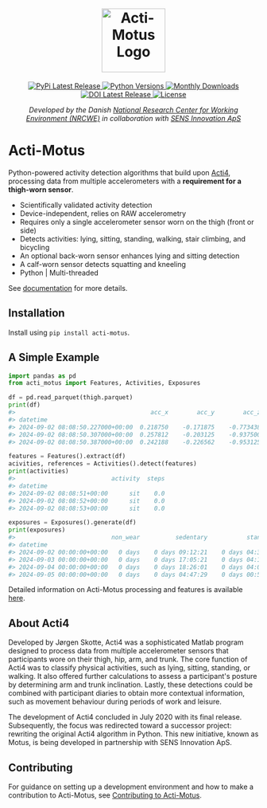 <h1 align="center">
  <a href="https://github.com/acti-motus/acti-motus">
    <img src="docs/acti-motus.png" alt="Acti-Motus Logo" height="128px">
  </a>
</h1>

<div align="center">
  <a href="#">
    <img src="#" alt="PyPi Latest Release"/>
  </a>
  <a href="#">
    <img src="#" alt="Python Versions"/>
  </a>
  <a href="#">
    <img src="#" alt="Monthly Downloads"/>
  </a>
  <a href="#">
    <img src="#" alt="DOI Latest Release"/>
  </a>
  <a href="#">
    <img src="#" alt="License"/>
  </a>
</div>

<div align="center">
  <p style="font-style: italic;">Developed by the Danish <a href="https://nfa.dk/en">National Research Center for Working Environment (NRCWE)</a> in collaboration with <a href="https://www.sens.dk/en/">SENS Innovation ApS</a></p>
</div>


# Acti-Motus

Python-powered activity detection algorithms that build upon [Acti4](https://github.com/motus-nfa/Acti4), processing data from multiple accelerometers with a **requirement for a thigh-worn sensor**.

- Scientifically validated activity detection
- Device-independent, relies on RAW accelerometry
- Requires only a single accelerometer sensor worn on the thigh (front or side)
- Detects activities: lying, sitting, standing, walking, stair climbing, and bicycling
- An optional back-worn sensor enhances lying and sitting detection
- A calf-worn sensor detects squatting and kneeling
- Python | Multi-threaded

See [documentation](#) for more details.

## Installation

Install using `pip install acti-motus`.

## A Simple Example
```python
import pandas as pd
from acti_motus import Features, Activities, Exposures

df = pd.read_parquet(thigh.parquet)
print(df)
#>                                      acc_x        acc_y        acc_z
#> datetime  
#> 2024-09-02 08:08:50.227000+00:00  0.218750    -0.171875    -0.773438
#> 2024-09-02 08:08:50.307000+00:00  0.257812    -0.203125    -0.937500
#> 2024-09-02 08:08:50.387000+00:00  0.242188    -0.226562    -0.953125

features = Features().extract(df)
acivities, references = Activities().detect(features)
print(activities)
#>                           activity  steps
#> datetime  
#> 2024-09-02 08:08:51+00:00      sit    0.0
#> 2024-09-02 08:08:52+00:00      sit    0.0
#> 2024-09-02 08:08:53+00:00      sit    0.0

exposures = Exposures().generate(df)
print(exposures)
#>                           non_wear          sedentary           standing            walking
#> datetime  
#> 2024-09-02 00:00:00+00:00   0 days    0 days 09:12:21    0 days 04:34:03    0 days 01:26:00
#> 2024-09-03 00:00:00+00:00   0 days    0 days 17:05:21    0 days 04:11:19    0 days 01:30:02
#> 2024-09-04 00:00:00+00:00   0 days    0 days 18:26:01    0 days 04:05:18    0 days 00:46:19
#> 2024-09-05 00:00:00+00:00   0 days    0 days 04:47:29    0 days 00:59:53    0 days 00:08:28
```

Detailed information on Acti-Motus processing and features is available [here](#).

## About Acti4

Developed by Jørgen Skotte, Acti4 was a sophisticated Matlab program designed to process data from multiple accelerometer sensors that participants wore on their thigh, hip, arm, and trunk. The core function of Acti4 was to classify physical activities, such as lying, sitting, standing, or walking. It also offered further calculations to assess a participant's posture by determining arm and trunk inclination. Lastly, these detections could be combined with participant diaries to obtain more contextual information, such as movement behaviour during periods of work and leisure.

The development of Acti4 concluded in July 2020 with its final release. Subsequently, the focus was redirected toward a successor project: rewriting the original Acti4 algorithm in Python. This new initiative, known as Motus, is being developed in partnership with SENS Innovation ApS.

## Contributing

For guidance on setting up a development environment and how to make a contribution to Acti-Motus, see [Contributing to Acti-Motus](#).
